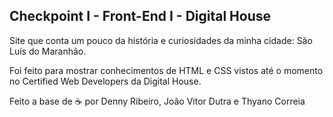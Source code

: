 ## Checkpoint I - Front-End I - Digital House

Site que conta um pouco da história e curiosidades da minha cidade: São Luís do Maranhão.

Foi feito para mostrar conhecimentos de HTML e CSS vistos até o momento no Certified Web Developers da Digital House.

Feito a base de ☕ por Denny Ribeiro, João Vitor Dutra e Thyano Correia
